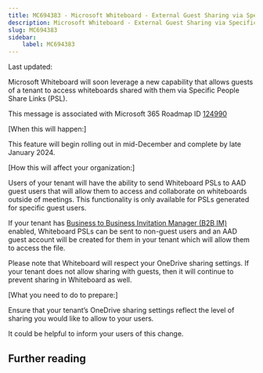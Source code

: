```yaml
---
title: MC694383 - Microsoft Whiteboard - External Guest Sharing via Specific People Share Link
description: Microsoft Whiteboard - External Guest Sharing via Specific People Share Link
slug: MC694383
sidebar:
    label: MC694383
---
```



Last updated: 

<p>Microsoft Whiteboard will soon leverage a new capability that allows guests of a tenant to access whiteboards shared with them via Specific People Share Links (PSL).</p>
<p>This message is associated with Microsoft 365 Roadmap ID <a href="https://www.microsoft.com/microsoft-365/roadmap?filters=&amp;searchterms=124990" target="_blank">124990</a></p>
<p>[When this will happen:]</p>

<p>This feature will begin rolling out in mid-December and complete by late January 2024.</p>

<p>[How this will affect your organization:]</p>

<p>Users of your tenant will have the ability to send Whiteboard PSLs to AAD guest users that will allow them to access and collaborate on whiteboards outside of meetings. This functionality is only available for PSLs generated for specific guest users.&nbsp;</p><p>If your tenant has <a href="https://learn.microsoft.com/entra/external-id/what-is-b2b" target="_blank">Business to Business Invitation Manager (B2B IM)</a> enabled, Whiteboard PSLs can be sent to non-guest users and an AAD guest account will be created for them in your tenant which will allow them to access the file.&nbsp;&nbsp;</p><p>Please note that Whiteboard will respect your OneDrive sharing settings. If your tenant does not allow sharing with guests, then it will continue to prevent sharing in Whiteboard as well.&nbsp;&nbsp;</p>
<p>[What you need to do to prepare:]</p>
<p>Ensure that your tenant’s OneDrive sharing settings reflect the level of sharing you would like to allow to your users.&nbsp;&nbsp;</p><p>It could be helpful to inform your users of this change.&nbsp;&nbsp;</p>

## Further reading
